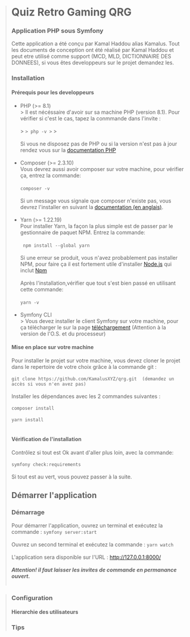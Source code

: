 ># Quiz Retro Gaming QRG
>
>### Application PHP sous Symfony
> Cette application a été conçu par Kamal Haddou alias Kamalus. Tout les documents de conception ont été réalisé par Kamal Haddou et peut etre utilisé comme support (MCD, MLD, DICTIONNAIRE DES DONNEES), si vous êtes developpeurs sur le projet demandez les.
>
>### Installation
>#### Prérequis pour les developpeurs
>- PHP (>= 8.1) <br>
    > Il est nécéssaire d'avoir sur sa machine PHP (version 8.1). Pour vérifier si c'est le cas, tapez la conmmande dans l'invite : <br> <br>
    > ``
    > php -v
    > ``
    > <br><br>Si vous ne disposez pas de PHP ou si la version n'est pas à jour rendez vous sur la [documentation PHP](https://www.php.net/manual/fr/install.php) <br><br>
>- Composer (>= 2.3.10) <br>
   > Vous devrez aussi avoir composer sur votre machine, pour vérifier ça, entrez la commande: <br> <br>
   > ``
   > composer -v
   > ``
   > <br> <br>Si un message vous signale que composer n'existe pas, vous devrez l'installer en suivant la [documentation (en anglais)](https://getcomposer.org/doc/00-intro.md).
   > <br><br>
>- Yarn (>= 1.22.19)<br>Pour installer Yarn, la façon la plus simple est de passer par le gestionnaire de paquet NPM. Entrez la commande:<br><br>
   > ``
   npm install --global yarn``<br><br>Si une erreur se produit, vous n'avez probablement pas installer NPM, pour faire ça il est fortement utile d'installer [Node.js](https://nodejs.org/fr/download/) qui inclut [Npm](https://docs.npmjs.com/downloading-and-installing-node-js-and-npm) <br><br>
   > Après l'installation,vérifier que tout s'est bien passé en utilisant cette commande: <br><br>``yarn -v`` <br> <br>
> - Symfony CLI <br>
    > Vous devez installer le client Symfony sur votre machine, pour ça télécharger le sur la page [téléchargement](https://symfony.com/download)  (Attention à la version de l'O.S. et du processeur)
> #### Mise en place sur votre machine
>Pour installer le projet sur votre machine, vous devez cloner le projet dans le repertoire de votre choix grâce à la commande git :<br><br>
> ``
> git clone https://github.com/KamalusXYZ/qrg.git  (demandez un accès si vous n'en avez pas)
> ``<br><br>Installer les dépendances avec les 2 commandes suivantes : <br><br>
> ``
> composer install
> ``<br><br>
> ``
> yarn install
> ``<br><br>
>
> #### Vérification de l'installation
>Contrôlez si tout est Ok avant d'aller plus loin, avec la commande:<br><br>
> ``
> symfony check:requirements
> ``
> <br><br>Si tout est au vert, vous pouvez passer à la suite.
> ## Démarrer l'application
> ### Démarrage
>Pour démarrer l'application, ouvrez un terminal et exécutez la commande :
> ``
> symfony server:start
> ``
> <br><br>Ouvrez un second terminal et exécutez la commande :
> ``
> yarn watch
> ``
> <br><br>L'application sera disponible sur l'URL : http://127.0.0.1:8000/
> <br><br> ***Attention! il faut laisser les invites de commande en permanance ouvert.***<br> <br>

>### Configuration 
>#### Hierarchie des utilisateurs
>### Tips

